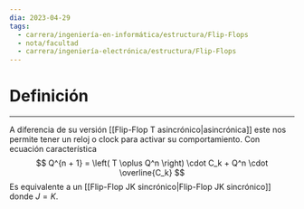 ```yaml
---
dia: 2023-04-29
tags:
  - carrera/ingeniería-en-informática/estructura/Flip-Flops
  - nota/facultad
  - carrera/ingeniería-electrónica/estructura/Flip-Flops
---
```

# Definición
---
A diferencia de su versión [[Flip-Flop T asincrónico|asincrónica]] este nos permite tener un reloj o clock para activar su comportamiento. Con ecuación característica $$  Q^{n + 1} = \left( T \oplus Q^n \right) \cdot C_k + Q^n \cdot \overline{C_k} $$
Es equivalente a un [[Flip-Flop JK sincrónico|Flip-Flop JK sincrónico]] donde $J = K$.
